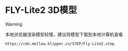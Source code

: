 # FLY-Lite2 3D模型

>[!WARNING]
>
>本地浏览器渲染模型较慢，建议将模型下载到本地计算机查看

```3dmodel
https://cdn.mellow.klipper.cn/STEP/Fly-Lite2.step
```
